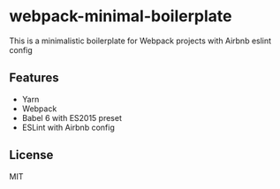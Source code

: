 # webpack-minimal-boilerplate
This is a minimalistic boilerplate for Webpack projects with Airbnb eslint config

## Features
- Yarn
- Webpack
- Babel 6 with ES2015 preset
- ESLint with Airbnb config

## License
MIT
